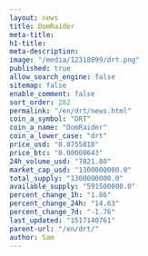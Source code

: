 ```yaml
---
layout: news
title: DomRaider
meta-title: 
h1-title: 
meta-description: 
image: "/media/12318099/drt.png"
published: true
allow_search_engine: false
sitemap: false
enable_comment: false
sort_order: 282
permalink: "/en/drt/news.html"
coin_a_symbol: "DRT"
coin_a_name: "DomRaider"
coin_a_lower_case: "drt"
price_usd: "0.0755818"
price_btc: "0.00000643"
24h_volume_usd: "7821.88"
market_cap_usd: "1300000000.0"
total_supply: "1300000000.0"
available_supply: "591500000.0"
percent_change_1h: "1.86"
percent_change_24h: "14.63"
percent_change_7d: "-1.76"
last_updated: "1517140761"
parent-url: "/en/drt/"
author: Sam
---
```


